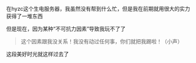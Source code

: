 在hyzc这个生电服务器，我虽然没有帮到什么忙，但是我在前期就用很大的实力获得了一堆东西

但是现在，因为某种“不可抗力因素”导致我玩不了了

>这个因素跟我没关系！我没有动过任何事，你们就把我踢啦！（小声）

这段美好时光就这样过去了